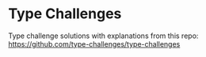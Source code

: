 # Type Challenges

Type challenge solutions with explanations from this repo: https://github.com/type-challenges/type-challenges

